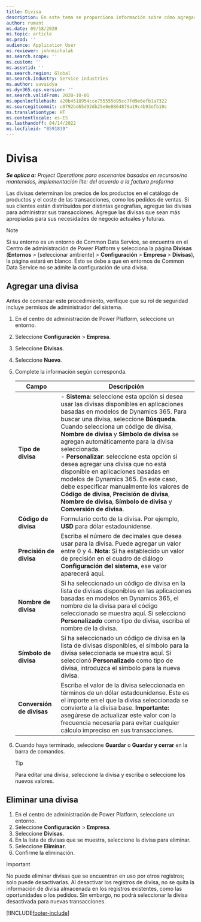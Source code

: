 ```yaml
---
title: Divisa
description: En este tema se proporciona información sobre cómo agregar y quitar tipos de divisa en Project Operations.
author: rumant
ms.date: 09/18/2020
ms.topic: article
ms.prod: ''
audience: Application User
ms.reviewer: johnmichalak
ms.search.scope: ''
ms.custom: ''
ms.assetid: ''
ms.search.region: Global
ms.search.industry: Service industries
ms.author: suvaidya
ms.dyn365.ops.version: ''
ms.search.validFrom: 2020-10-01
ms.openlocfilehash: a20b4518954cce755555b95cc7fd9e6efb1a7322
ms.sourcegitcommit: c0792bd65d92db25e0e8864879a19c4b93efb10c
ms.translationtype: HT
ms.contentlocale: es-ES
ms.lasthandoff: 04/14/2022
ms.locfileid: "8591839"
---
```

# <a name="currency"></a>Divisa

_**Se aplica a:** Project Operations para escenarios basados en recursos/no mantenidos, implementación lite: del acuerdo a la factura proforma_



Las divisas determinan los precios de los productos en el catálogo de productos y el coste de las transacciones, como los pedidos de ventas. Si sus clientes están distribuidos por distintas geografías, agregue las divisas para administrar sus transacciones. Agregue las divisas que sean más apropiadas para sus necesidades de negocio actuales y futuras.  

> [!NOTE]
> Si su entorno es un entorno de Common Data Service, se encuentra en el Centro de administración de Power Platform y selecciona la página **Divisas** (**Entornos** > [seleccionar ambiente] > **Configuración** >  **Empresa** > **Divisas**), la página estará en blanco. Esto se debe a que en entornos de Common Data Service no se admite la configuración de una divisa.

## <a name="add-a-currency"></a>Agregar una divisa  
Antes de comenzar este procedimiento, verifique que su rol de seguridad incluye permisos de administrador del sistema. 

1. En el centro de administración de Power Platform, seleccione un entorno. 
2. Seleccione **Configuración** > **Empresa**.
3. Seleccione **Divisas**.  
4. Seleccione **Nuevo**.  
5. Complete la información según corresponda.  


   |          Campo          |                                                                                                                                                                                                                                                                                                                                                                            Descripción                                                                                                                                                                                                                                                                                                                                                                            |
   |-------------------------|-------------------------------------------------------------------------------------------------------------------------------------------------------------------------------------------------------------------------------------------------------------------------------------------------------------------------------------------------------------------------------------------------------------------------------------------------------------------------------------------------------------------------------------------------------------------------------------------------------------------------------------------------------------------------------------------------------------------------------------------------------------------|
   |    **Tipo de divisa**    | - **Sistema**: seleccione esta opción si desea usar las divisas disponibles en aplicaciones basadas en modelos de Dynamics 365. Para buscar una divisa, seleccione **Búsqueda**. Cuando selecciona un código de divisa, **Nombre de divisa** y **Símbolo de divisa** se agregan automáticamente para la divisa seleccionada.<br />- **Personalizar**: seleccione esta opción si desea agregar una divisa que no está disponible en aplicaciones basadas en modelos de Dynamics 365. En este caso, debe especificar manualmente los valores de **Código de divisa**, **Precisión de divisa**, **Nombre de divisa**, **Símbolo de divisa** y **Conversión de divisa**. |
   |    **Código de divisa**    |                                                                                                                                                                                                                                                                                                                                            Formulario corto de la divisa. Por ejemplo, **USD** para dólar estadounidense.                                                                                                                                                                                                                                                                                                                                            |
   | **Precisión de divisa**  |                                                                                                                                                                                  Escriba el número de decimales que desea usar para la divisa.  Puede agregar un valor entre 0 y 4. **Nota:** Si ha establecido un valor de precisión en el cuadro de diálogo **Configuración del sistema**, ese valor aparecerá aquí.                                                                                                                                                                                  |
   |    **Nombre de divisa**    |                                                                                                                                                                                                                                         Si ha seleccionado un código de divisa en la lista de divisas disponibles en las aplicaciones basadas en modelos en Dynamics 365, el nombre de la divisa para el código seleccionado se muestra aquí. Si seleccionó **Personalizado** como tipo de divisa, escriba el nombre de la divisa.                                                                                                                                                                                                                                          |
   |   **Símbolo de divisa**   |                                                                                                                                                                                                                                                                      Si ha seleccionado un código de divisa en la lista de divisas disponibles, el símbolo para la divisa seleccionada se muestra aquí. Si seleccionó **Personalizado** como tipo de divisa, introduzca el símbolo para la nueva divisa.                                                                                                                                                                                                                                                                       |
   | **Conversión de divisas** |                                                                                                                                                                                                                                     Escriba el valor de la divisa seleccionada en términos de un dólar estadounidense. Este es el importe en el que la divisa seleccionada se convierte a la divisa base. **Importante:** asegúrese de actualizar este valor con la frecuencia necesaria para evitar cualquier cálculo impreciso en sus transacciones.                                                                                                                                                                                                                                      |


6. Cuando haya terminado, seleccione **Guardar** o **Guardar y cerrar** en la barra de comandos.  

   > [!TIP]
   >  Para editar una divisa, seleccione la divisa y escriba o seleccione los nuevos valores.  

## <a name="delete-a-currency"></a>Eliminar una divisa  

1. En el centro de administración de Power Platform, seleccione un entorno. 
2. Seleccione **Configuración** > **Empresa**.
3. Seleccione **Divisas**.  
4. En la lista de divisas que se muestra, seleccione la divisa para eliminar.  
5. Seleccione **Eliminar**.  
6. Confirme la eliminación.  

> [!IMPORTANT]
>  No puede eliminar divisas que se encuentran en uso por otros registros; solo puede desactivarlas. Al desactivar los registros de divisa, no se quita la información de divisa almacenada en los registros existentes, como las oportunidades o los pedidos. Sin embargo, no podrá seleccionar la divisa desactivada para nuevas transacciones.  


[!INCLUDE[footer-include](../includes/footer-banner.md)]